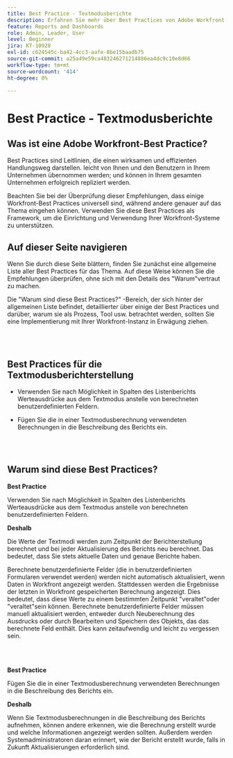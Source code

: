 ```yaml
---
title: Best Practice - Textmodusberichte
description: Erfahren Sie mehr über Best Practices von Adobe Workfront-Experten zur Einrichtung, Verwaltung und Verwendung von Workfront-Textmodusberichten.
feature: Reports and Dashboards
role: Admin, Leader, User
level: Beginner
jira: KT-10928
exl-id: c624545c-ba42-4cc3-aafe-8be15baadb75
source-git-commit: a25a49e59ca483246271214886ea4dc9c10e8d66
workflow-type: tm+mt
source-wordcount: '414'
ht-degree: 0%

---
```


# Best Practice - Textmodusberichte

## Was ist eine Adobe Workfront-Best Practice?

Best Practices sind Leitlinien, die einen wirksamen und effizienten Handlungsweg darstellen. leicht von Ihnen und den Benutzern in Ihrem Unternehmen übernommen werden; und können in Ihrem gesamten Unternehmen erfolgreich repliziert werden.

Beachten Sie bei der Überprüfung dieser Empfehlungen, dass einige Workfront-Best Practices universell sind, während andere genauer auf das Thema eingehen können. Verwenden Sie diese Best Practices als Framework, um die Einrichtung und Verwendung Ihrer Workfront-Systeme zu unterstützen.

## Auf dieser Seite navigieren

Wenn Sie durch diese Seite blättern, finden Sie zunächst eine allgemeine Liste aller Best Practices für das Thema. Auf diese Weise können Sie die Empfehlungen überprüfen, ohne sich mit den Details des &quot;Warum&quot;vertraut zu machen.

Die &quot;Warum sind diese Best Practices?&quot; -Bereich, der sich hinter der allgemeinen Liste befindet, detaillierter über einige der Best Practices und darüber, warum sie als Prozess, Tool usw. betrachtet werden, sollten Sie eine Implementierung mit Ihrer Workfront-Instanz in Erwägung ziehen.

</br>
</br>

## Best Practices für die Textmodusberichterstellung

* Verwenden Sie nach Möglichkeit in Spalten des Listenberichts Werteausdrücke aus dem Textmodus anstelle von berechneten benutzerdefinierten Feldern.

* Fügen Sie die in einer Textmodusberechnung verwendeten Berechnungen in die Beschreibung des Berichts ein.

</br>
</br>

## Warum sind diese Best Practices?

**Best Practice**

Verwenden Sie nach Möglichkeit in Spalten des Listenberichts Werteausdrücke aus dem Textmodus anstelle von berechneten benutzerdefinierten Feldern.



**Deshalb**

Die Werte der Textmodi werden zum Zeitpunkt der Berichterstellung berechnet und bei jeder Aktualisierung des Berichts neu berechnet. Das bedeutet, dass Sie stets aktuelle Daten und genaue Berichte haben.



Berechnete benutzerdefinierte Felder (die in benutzerdefinierten Formularen verwendet werden) werden nicht automatisch aktualisiert, wenn Daten in Workfront angezeigt werden. Stattdessen werden die Ergebnisse der letzten in Workfront gespeicherten Berechnung angezeigt. Dies bedeutet, dass diese Werte zu einem bestimmten Zeitpunkt &quot;veraltet&quot;oder &quot;veraltet&quot;sein können. Berechnete benutzerdefinierte Felder müssen manuell aktualisiert werden, entweder durch Neuberechnung des Ausdrucks oder durch Bearbeiten und Speichern des Objekts, das das berechnete Feld enthält. Dies kann zeitaufwendig und leicht zu vergessen sein.


</br>
</br>

**Best Practice**

Fügen Sie die in einer Textmodusberechnung verwendeten Berechnungen in die Beschreibung des Berichts ein.



**Deshalb**

Wenn Sie Textmodusberechnungen in die Beschreibung des Berichts aufnehmen, können andere erkennen, wie die Berechnung erstellt wurde und welche Informationen angezeigt werden sollten. Außerdem werden Systemadministratoren daran erinnert, wie der Bericht erstellt wurde, falls in Zukunft Aktualisierungen erforderlich sind.
